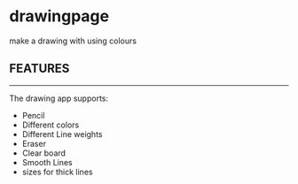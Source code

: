 # drawingpage
make a drawing with using colours
<h2>FEATURES</h2>
<hr>
<p>The drawing app supports:</p>
<ul>
<li>Pencil</li>
<li>Different colors</li>
<li>Different Line weights</li>
<li>Eraser</li>
<li>Clear board</li>
<li>Smooth Lines</li>
<li>sizes for thick lines</li>
</ul>
